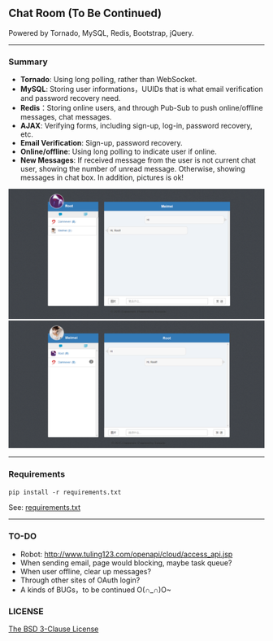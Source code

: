 ## Chat Room (To Be Continued)

Powered by Tornado, MySQL, Redis, Bootstrap, jQuery.

---

### Summary

- **Tornado**: Using long polling, rather than WebSocket.
- **MySQL**: Storing user informations，UUIDs that is what email verification and password recovery need.
- **Redis**：Storing online users, and through Pub-Sub to push online/offline messages, chat messages.
- **AJAX**: Verifying forms, including sign-up, log-in, password recovery, etc.
- **Email Verification**: Sign-up, password recovery.
- **Online/offline**: Using long polling to indicate user if online.
- **New Messages**: If received message from the user is not current chat user, showing the number of unread message. Otherwise, showing messages in chat box. In addition, pictures is ok!

![](./example2.png)
![](./example1.png)

---

### Requirements

```pip install -r requirements.txt```

See: [requirements.txt](./requirements.txt)

---

### TO-DO

- Robot: http://www.tuling123.com/openapi/cloud/access_api.jsp
- When sending email, page would blocking, maybe task queue?
- When user offline, clear up messages?
- Through other sites of OAuth login?
- A kinds of BUGs，to be continued O(∩_∩)O~

### LICENSE

[The BSD 3-Clause License](./LICENSE)
